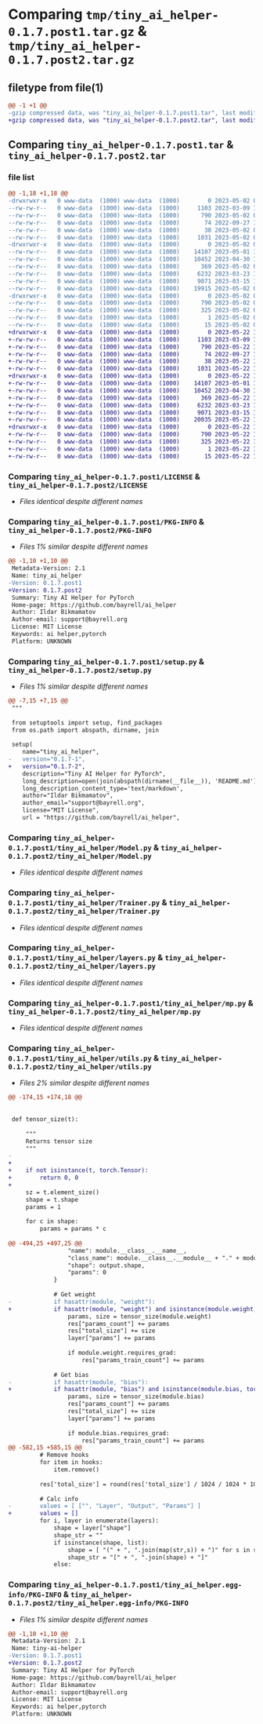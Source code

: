 # Comparing `tmp/tiny_ai_helper-0.1.7.post1.tar.gz` & `tmp/tiny_ai_helper-0.1.7.post2.tar.gz`

## filetype from file(1)

```diff
@@ -1 +1 @@
-gzip compressed data, was "tiny_ai_helper-0.1.7.post1.tar", last modified: Tue May  2 09:20:17 2023, max compression
+gzip compressed data, was "tiny_ai_helper-0.1.7.post2.tar", last modified: Mon May 22 15:10:22 2023, max compression
```

## Comparing `tiny_ai_helper-0.1.7.post1.tar` & `tiny_ai_helper-0.1.7.post2.tar`

### file list

```diff
@@ -1,18 +1,18 @@
-drwxrwxr-x   0 www-data  (1000) www-data  (1000)        0 2023-05-02 09:20:17.308942 tiny_ai_helper-0.1.7.post1/
--rw-rw-r--   0 www-data  (1000) www-data  (1000)     1103 2023-03-09 17:46:27.000000 tiny_ai_helper-0.1.7.post1/LICENSE
--rw-rw-r--   0 www-data  (1000) www-data  (1000)      790 2023-05-02 09:20:17.308942 tiny_ai_helper-0.1.7.post1/PKG-INFO
--rw-rw-r--   0 www-data  (1000) www-data  (1000)       74 2022-09-27 15:48:25.000000 tiny_ai_helper-0.1.7.post1/README.md
--rw-rw-r--   0 www-data  (1000) www-data  (1000)       38 2023-05-02 09:20:17.308942 tiny_ai_helper-0.1.7.post1/setup.cfg
--rw-rw-r--   0 www-data  (1000) www-data  (1000)     1031 2023-05-02 09:19:12.000000 tiny_ai_helper-0.1.7.post1/setup.py
-drwxrwxr-x   0 www-data  (1000) www-data  (1000)        0 2023-05-02 09:20:17.308942 tiny_ai_helper-0.1.7.post1/tiny_ai_helper/
--rw-rw-r--   0 www-data  (1000) www-data  (1000)    14107 2023-05-01 18:50:11.000000 tiny_ai_helper-0.1.7.post1/tiny_ai_helper/Model.py
--rw-rw-r--   0 www-data  (1000) www-data  (1000)    10452 2023-04-30 10:47:53.000000 tiny_ai_helper-0.1.7.post1/tiny_ai_helper/Trainer.py
--rw-rw-r--   0 www-data  (1000) www-data  (1000)      369 2023-05-02 09:19:24.000000 tiny_ai_helper-0.1.7.post1/tiny_ai_helper/__init__.py
--rw-rw-r--   0 www-data  (1000) www-data  (1000)     6232 2023-03-23 11:28:02.000000 tiny_ai_helper-0.1.7.post1/tiny_ai_helper/layers.py
--rw-rw-r--   0 www-data  (1000) www-data  (1000)     9071 2023-03-15 18:42:46.000000 tiny_ai_helper-0.1.7.post1/tiny_ai_helper/mp.py
--rw-rw-r--   0 www-data  (1000) www-data  (1000)    19915 2023-05-02 09:14:39.000000 tiny_ai_helper-0.1.7.post1/tiny_ai_helper/utils.py
-drwxrwxr-x   0 www-data  (1000) www-data  (1000)        0 2023-05-02 09:20:17.308942 tiny_ai_helper-0.1.7.post1/tiny_ai_helper.egg-info/
--rw-rw-r--   0 www-data  (1000) www-data  (1000)      790 2023-05-02 09:20:17.000000 tiny_ai_helper-0.1.7.post1/tiny_ai_helper.egg-info/PKG-INFO
--rw-rw-r--   0 www-data  (1000) www-data  (1000)      325 2023-05-02 09:20:17.000000 tiny_ai_helper-0.1.7.post1/tiny_ai_helper.egg-info/SOURCES.txt
--rw-rw-r--   0 www-data  (1000) www-data  (1000)        1 2023-05-02 09:20:17.000000 tiny_ai_helper-0.1.7.post1/tiny_ai_helper.egg-info/dependency_links.txt
--rw-rw-r--   0 www-data  (1000) www-data  (1000)       15 2023-05-02 09:20:17.000000 tiny_ai_helper-0.1.7.post1/tiny_ai_helper.egg-info/top_level.txt
+drwxrwxr-x   0 www-data  (1000) www-data  (1000)        0 2023-05-22 15:10:22.059851 tiny_ai_helper-0.1.7.post2/
+-rw-rw-r--   0 www-data  (1000) www-data  (1000)     1103 2023-03-09 17:46:27.000000 tiny_ai_helper-0.1.7.post2/LICENSE
+-rw-rw-r--   0 www-data  (1000) www-data  (1000)      790 2023-05-22 15:10:22.055851 tiny_ai_helper-0.1.7.post2/PKG-INFO
+-rw-rw-r--   0 www-data  (1000) www-data  (1000)       74 2022-09-27 15:48:25.000000 tiny_ai_helper-0.1.7.post2/README.md
+-rw-rw-r--   0 www-data  (1000) www-data  (1000)       38 2023-05-22 15:10:22.059851 tiny_ai_helper-0.1.7.post2/setup.cfg
+-rw-rw-r--   0 www-data  (1000) www-data  (1000)     1031 2023-05-22 15:08:47.000000 tiny_ai_helper-0.1.7.post2/setup.py
+drwxrwxr-x   0 www-data  (1000) www-data  (1000)        0 2023-05-22 15:10:22.055851 tiny_ai_helper-0.1.7.post2/tiny_ai_helper/
+-rw-rw-r--   0 www-data  (1000) www-data  (1000)    14107 2023-05-01 18:50:11.000000 tiny_ai_helper-0.1.7.post2/tiny_ai_helper/Model.py
+-rw-rw-r--   0 www-data  (1000) www-data  (1000)    10452 2023-04-30 10:47:53.000000 tiny_ai_helper-0.1.7.post2/tiny_ai_helper/Trainer.py
+-rw-rw-r--   0 www-data  (1000) www-data  (1000)      369 2023-05-22 15:08:38.000000 tiny_ai_helper-0.1.7.post2/tiny_ai_helper/__init__.py
+-rw-rw-r--   0 www-data  (1000) www-data  (1000)     6232 2023-03-23 11:28:02.000000 tiny_ai_helper-0.1.7.post2/tiny_ai_helper/layers.py
+-rw-rw-r--   0 www-data  (1000) www-data  (1000)     9071 2023-03-15 18:42:46.000000 tiny_ai_helper-0.1.7.post2/tiny_ai_helper/mp.py
+-rw-rw-r--   0 www-data  (1000) www-data  (1000)    20035 2023-05-22 13:38:21.000000 tiny_ai_helper-0.1.7.post2/tiny_ai_helper/utils.py
+drwxrwxr-x   0 www-data  (1000) www-data  (1000)        0 2023-05-22 15:10:22.055851 tiny_ai_helper-0.1.7.post2/tiny_ai_helper.egg-info/
+-rw-rw-r--   0 www-data  (1000) www-data  (1000)      790 2023-05-22 15:10:22.000000 tiny_ai_helper-0.1.7.post2/tiny_ai_helper.egg-info/PKG-INFO
+-rw-rw-r--   0 www-data  (1000) www-data  (1000)      325 2023-05-22 15:10:22.000000 tiny_ai_helper-0.1.7.post2/tiny_ai_helper.egg-info/SOURCES.txt
+-rw-rw-r--   0 www-data  (1000) www-data  (1000)        1 2023-05-22 15:10:22.000000 tiny_ai_helper-0.1.7.post2/tiny_ai_helper.egg-info/dependency_links.txt
+-rw-rw-r--   0 www-data  (1000) www-data  (1000)       15 2023-05-22 15:10:22.000000 tiny_ai_helper-0.1.7.post2/tiny_ai_helper.egg-info/top_level.txt
```

### Comparing `tiny_ai_helper-0.1.7.post1/LICENSE` & `tiny_ai_helper-0.1.7.post2/LICENSE`

 * *Files identical despite different names*

### Comparing `tiny_ai_helper-0.1.7.post1/PKG-INFO` & `tiny_ai_helper-0.1.7.post2/PKG-INFO`

 * *Files 1% similar despite different names*

```diff
@@ -1,10 +1,10 @@
 Metadata-Version: 2.1
 Name: tiny_ai_helper
-Version: 0.1.7.post1
+Version: 0.1.7.post2
 Summary: Tiny AI Helper for PyTorch
 Home-page: https://github.com/bayrell/ai_helper
 Author: Ildar Bikmamatov
 Author-email: support@bayrell.org
 License: MIT License
 Keywords: ai helper,pytorch
 Platform: UNKNOWN
```

### Comparing `tiny_ai_helper-0.1.7.post1/setup.py` & `tiny_ai_helper-0.1.7.post2/setup.py`

 * *Files 1% similar despite different names*

```diff
@@ -7,15 +7,15 @@
 """
 
 from setuptools import setup, find_packages
 from os.path import abspath, dirname, join
 
 setup(
 	name="tiny_ai_helper",
-	version="0.1.7-1",
+	version="0.1.7-2",
 	description="Tiny AI Helper for PyTorch",
 	long_description=open(join(abspath(dirname(__file__)), 'README.md'), encoding='utf-8').read(),
 	long_description_content_type='text/markdown',
 	author="Ildar Bikmamatov",
 	author_email="support@bayrell.org",
 	license="MIT License",
 	url = "https://github.com/bayrell/ai_helper",
```

### Comparing `tiny_ai_helper-0.1.7.post1/tiny_ai_helper/Model.py` & `tiny_ai_helper-0.1.7.post2/tiny_ai_helper/Model.py`

 * *Files identical despite different names*

### Comparing `tiny_ai_helper-0.1.7.post1/tiny_ai_helper/Trainer.py` & `tiny_ai_helper-0.1.7.post2/tiny_ai_helper/Trainer.py`

 * *Files identical despite different names*

### Comparing `tiny_ai_helper-0.1.7.post1/tiny_ai_helper/layers.py` & `tiny_ai_helper-0.1.7.post2/tiny_ai_helper/layers.py`

 * *Files identical despite different names*

### Comparing `tiny_ai_helper-0.1.7.post1/tiny_ai_helper/mp.py` & `tiny_ai_helper-0.1.7.post2/tiny_ai_helper/mp.py`

 * *Files identical despite different names*

### Comparing `tiny_ai_helper-0.1.7.post1/tiny_ai_helper/utils.py` & `tiny_ai_helper-0.1.7.post2/tiny_ai_helper/utils.py`

 * *Files 2% similar despite different names*

```diff
@@ -174,15 +174,18 @@
 
 
 def tensor_size(t):
 
     """
     Returns tensor size
     """
-
+    
+    if not isinstance(t, torch.Tensor):
+        return 0, 0
+    
     sz = t.element_size()
     shape = t.shape
     params = 1
 
     for c in shape:
         params = params * c
 
@@ -494,25 +497,25 @@
                 "name": module.__class__.__name__,
                 "class_name": module.__class__.__module__ + "." + module.__class__.__name__,
                 "shape": output.shape,
                 "params": 0
             }
             
             # Get weight
-            if hasattr(module, "weight"):
+            if hasattr(module, "weight") and isinstance(module.weight, torch.Tensor):
                 params, size = tensor_size(module.weight)
                 res["params_count"] += params
                 res["total_size"] += size
                 layer["params"] += params
                 
                 if module.weight.requires_grad:
                     res["params_train_count"] += params
             
             # Get bias
-            if hasattr(module, "bias"):
+            if hasattr(module, "bias") and isinstance(module.bias, torch.Tensor):
                 params, size = tensor_size(module.bias)
                 res["params_count"] += params
                 res["total_size"] += size
                 layer["params"] += params
                 
                 if module.bias.requires_grad:
                     res["params_train_count"] += params
@@ -582,15 +585,15 @@
         # Remove hooks
         for item in hooks:
             item.remove()
         
         res['total_size'] = round(res['total_size'] / 1024 / 1024 * 100) / 100
         
         # Calc info
-        values = [ ["", "Layer", "Output", "Params"] ]
+        values = []
         for i, layer in enumerate(layers):
             shape = layer["shape"]
             shape_str = ""
             if isinstance(shape, list):
                 shape = [ "(" + ", ".join(map(str,s)) + ")" for s in shape ]
                 shape_str = "[" + ", ".join(shape) + "]"
             else:
```

### Comparing `tiny_ai_helper-0.1.7.post1/tiny_ai_helper.egg-info/PKG-INFO` & `tiny_ai_helper-0.1.7.post2/tiny_ai_helper.egg-info/PKG-INFO`

 * *Files 1% similar despite different names*

```diff
@@ -1,10 +1,10 @@
 Metadata-Version: 2.1
 Name: tiny-ai-helper
-Version: 0.1.7.post1
+Version: 0.1.7.post2
 Summary: Tiny AI Helper for PyTorch
 Home-page: https://github.com/bayrell/ai_helper
 Author: Ildar Bikmamatov
 Author-email: support@bayrell.org
 License: MIT License
 Keywords: ai helper,pytorch
 Platform: UNKNOWN
```

